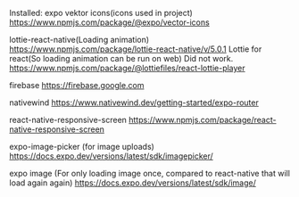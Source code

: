 Installed:
expo vektor icons(icons used in project)
https://www.npmjs.com/package/@expo/vector-icons

lottie-react-native(Loading animation)
https://www.npmjs.com/package/lottie-react-native/v/5.0.1
Lottie for react(So loading animation can be run on web) Did not work.
https://www.npmjs.com/package/@lottiefiles/react-lottie-player

firebase
https://firebase.google.com

nativewind
https://www.nativewind.dev/getting-started/expo-router

react-native-responsive-screen
https://www.npmjs.com/package/react-native-responsive-screen

expo-image-picker (for image uploads)
https://docs.expo.dev/versions/latest/sdk/imagepicker/

expo image (For only loading image once, compared to react-native that will load again again)
https://docs.expo.dev/versions/latest/sdk/image/

<!-- # Welcome to your Expo app 👋

This is an [Expo](https://expo.dev) project created with [`create-expo-app`](https://www.npmjs.com/package/create-expo-app).

## Get started

1. Install dependencies

   ```bash
   npm install
   ```

2. Start the app

   ```bash
    npx expo start
   ```

In the output, you'll find options to open the app in a

- [development build](https://docs.expo.dev/develop/development-builds/introduction/)
- [Android emulator](https://docs.expo.dev/workflow/android-studio-emulator/)
- [iOS simulator](https://docs.expo.dev/workflow/ios-simulator/)
- [Expo Go](https://expo.dev/go), a limited sandbox for trying out app development with Expo

You can start developing by editing the files inside the **app** directory. This project uses [file-based routing](https://docs.expo.dev/router/introduction).

## Get a fresh project

When you're ready, run:

```bash
npm run reset-project
```

This command will move the starter code to the **app-example** directory and create a blank **app** directory where you can start developing.

## Learn more

To learn more about developing your project with Expo, look at the following resources:

- [Expo documentation](https://docs.expo.dev/): Learn fundamentals, or go into advanced topics with our [guides](https://docs.expo.dev/guides).
- [Learn Expo tutorial](https://docs.expo.dev/tutorial/introduction/): Follow a step-by-step tutorial where you'll create a project that runs on Android, iOS, and the web.

## Join the community

Join our community of developers creating universal apps.

- [Expo on GitHub](https://github.com/expo/expo): View our open source platform and contribute.
- [Discord community](https://chat.expo.dev): Chat with Expo users and ask questions.
 -->
